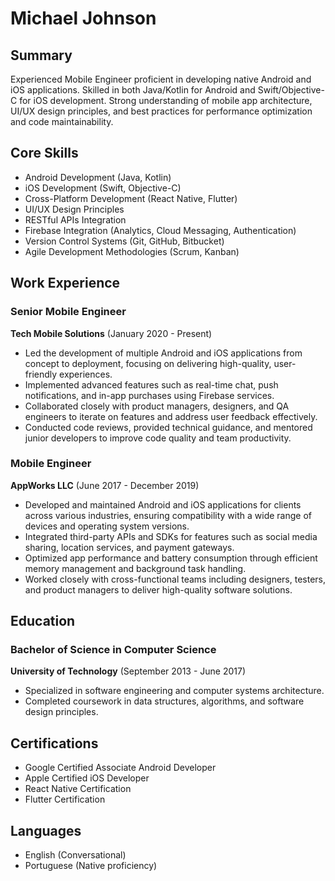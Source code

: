 # Michael Johnson

## Summary
Experienced Mobile Engineer proficient in developing native Android and iOS applications. Skilled in both Java/Kotlin for Android and Swift/Objective-C for iOS development. Strong understanding of mobile app architecture, UI/UX design principles, and best practices for performance optimization and code maintainability.

## Core Skills
- Android Development (Java, Kotlin)
- iOS Development (Swift, Objective-C)
- Cross-Platform Development (React Native, Flutter)
- UI/UX Design Principles
- RESTful APIs Integration
- Firebase Integration (Analytics, Cloud Messaging, Authentication)
- Version Control Systems (Git, GitHub, Bitbucket)
- Agile Development Methodologies (Scrum, Kanban)

## Work Experience
### Senior Mobile Engineer
**Tech Mobile Solutions** (January 2020 - Present)
- Led the development of multiple Android and iOS applications from concept to deployment, focusing on delivering high-quality, user-friendly experiences.
- Implemented advanced features such as real-time chat, push notifications, and in-app purchases using Firebase services.
- Collaborated closely with product managers, designers, and QA engineers to iterate on features and address user feedback effectively.
- Conducted code reviews, provided technical guidance, and mentored junior developers to improve code quality and team productivity.

### Mobile Engineer
**AppWorks LLC** (June 2017 - December 2019)
- Developed and maintained Android and iOS applications for clients across various industries, ensuring compatibility with a wide range of devices and operating system versions.
- Integrated third-party APIs and SDKs for features such as social media sharing, location services, and payment gateways.
- Optimized app performance and battery consumption through efficient memory management and background task handling.
- Worked closely with cross-functional teams including designers, testers, and product managers to deliver high-quality software solutions.

## Education
### Bachelor of Science in Computer Science
**University of Technology** (September 2013 - June 2017)
- Specialized in software engineering and computer systems architecture.
- Completed coursework in data structures, algorithms, and software design principles.

## Certifications
- Google Certified Associate Android Developer
- Apple Certified iOS Developer
- React Native Certification
- Flutter Certification

## Languages
- English (Conversational)
- Portuguese (Native proficiency)
